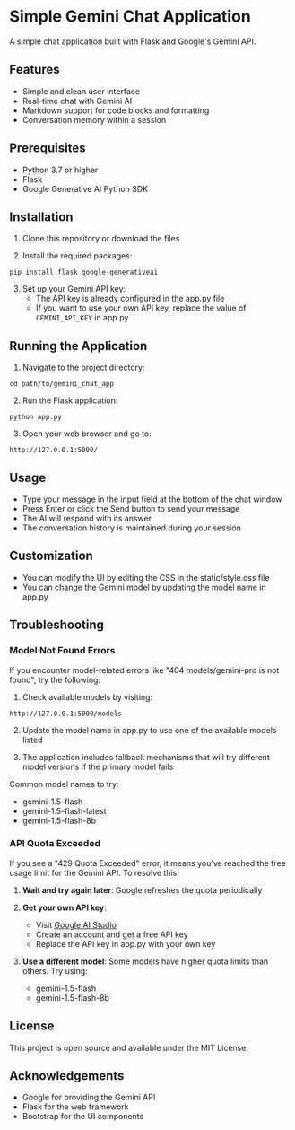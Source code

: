 # Simple Gemini Chat Application

A simple chat application built with Flask and Google's Gemini API.

## Features

- Simple and clean user interface
- Real-time chat with Gemini AI
- Markdown support for code blocks and formatting
- Conversation memory within a session

## Prerequisites

- Python 3.7 or higher
- Flask
- Google Generative AI Python SDK

## Installation

1. Clone this repository or download the files

2. Install the required packages:
```
pip install flask google-generativeai
```

3. Set up your Gemini API key:
   - The API key is already configured in the app.py file
   - If you want to use your own API key, replace the value of `GEMINI_API_KEY` in app.py

## Running the Application

1. Navigate to the project directory:
```
cd path/to/gemini_chat_app
```

2. Run the Flask application:
```
python app.py
```

3. Open your web browser and go to:
```
http://127.0.0.1:5000/
```

## Usage

- Type your message in the input field at the bottom of the chat window
- Press Enter or click the Send button to send your message
- The AI will respond with its answer
- The conversation history is maintained during your session

## Customization

- You can modify the UI by editing the CSS in the static/style.css file
- You can change the Gemini model by updating the model name in app.py

## Troubleshooting

### Model Not Found Errors

If you encounter model-related errors like "404 models/gemini-pro is not found", try the following:

1. Check available models by visiting:
```
http://127.0.0.1:5000/models
```

2. Update the model name in app.py to use one of the available models listed

3. The application includes fallback mechanisms that will try different model versions if the primary model fails

Common model names to try:
- gemini-1.5-flash
- gemini-1.5-flash-latest
- gemini-1.5-flash-8b

### API Quota Exceeded

If you see a "429 Quota Exceeded" error, it means you've reached the free usage limit for the Gemini API. To resolve this:

1. **Wait and try again later**: Google refreshes the quota periodically
2. **Get your own API key**:
   - Visit [Google AI Studio](https://ai.google.dev/)
   - Create an account and get a free API key
   - Replace the API key in app.py with your own key

3. **Use a different model**: Some models have higher quota limits than others. Try using:
   - gemini-1.5-flash
   - gemini-1.5-flash-8b

## License

This project is open source and available under the MIT License.

## Acknowledgements

- Google for providing the Gemini API
- Flask for the web framework
- Bootstrap for the UI components